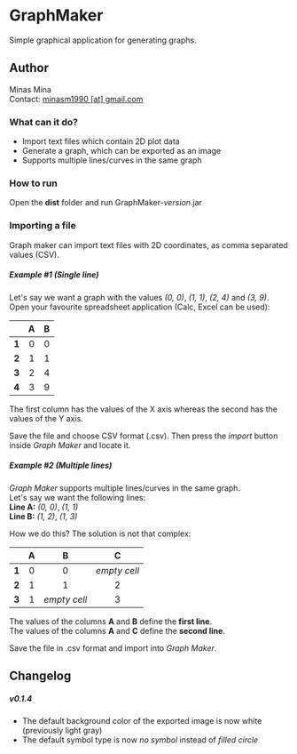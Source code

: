 # GraphMaker
Simple graphical application for generating graphs.

## Author
Minas Mina  
Contact: [minasm1990 [at] gmail.com](mailto:minasm1990@gmail.com)  

### What can it do?
 - Import text files which contain 2D plot data
 - Generate a graph, which can be exported as an image
 - Supports multiple lines/curves in the same graph

### How to run
Open the **dist** folder and run GraphMaker-*version*.jar

### Importing a file
Graph maker can import text files with 2D coordinates, as comma separated values (CSV).

##### Example #1 (Single line)
Let's say we want a graph with the values *(0, 0)*, *(1, 1)*, *(2, 4)* and *(3, 9)*.  
Open your favourite spreadsheet application (Calc, Excel can be used):

|   | A  | B |
| :---: |:-:| :-:|
| **1** | 0 | 0 |
| **2** | 1 | 1 |
| **3** | 2 | 4 |
| **4** | 3 | 9 |

The first column has the values of the X axis whereas the second has the values of the Y axis.

Save the file and choose CSV format (.csv). Then press the *import* button inside *Graph Maker* and locate it.

##### Example #2 (Multiple lines)
*Graph Maker* supports multiple lines/curves in the same graph.  
Let's say we want the following lines:  
**Line A:** *(0, 0)*, *(1, 1)*  
**Line B:** *(1, 2)*, *(1, 3)*

How we do this? The solution is not that complex:  

|       | A | B | C |
|  :-:  |:-:|:-: |:-: |
| **1** | 0 | 0 | *empty cell* |
| **2** | 1 | 1 | 2 |
| **3** | 1 | *empty cell* | 3 |

The values of the columns **A** and **B** define the **first line**.  
The values of the columns **A** and **C** define the **second line**.

Save the file in .csv format and import into *Graph Maker*.

## Changelog
##### v0.1.4
* The default background color of the exported image is now white (previously light gray)
* The default symbol type is now *no symbol* instead of *filled circle*
